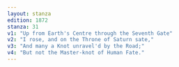 ```yaml
---
layout: stanza
edition: 1872
stanza: 31
v1: "Up from Earth's Centre through the Seventh Gate"
v2: "I rose, and on the Throne of Saturn sate,"
v3: "And many a Knot unravel'd by the Road;"
v4: "But not the Master-knot of Human Fate."
---
```

